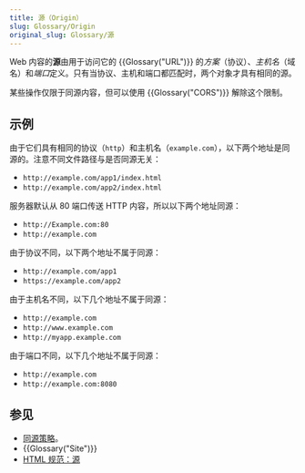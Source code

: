 ```yaml
---
title: 源（Origin）
slug: Glossary/Origin
original_slug: Glossary/源
---
```


Web 内容的**源**由用于访问它的 {{Glossary("URL")}} 的*方案*（协议）、*主机名*（域名）和*端口*定义。只有当协议、主机和端口都匹配时，两个对象才具有相同的源。

某些操作仅限于同源内容，但可以使用 {{Glossary("CORS")}} 解除这个限制。

## 示例

由于它们具有相同的协议（`http`）和主机名（`example.com`），以下两个地址是同源的。注意不同文件路径与是否同源无关：

- `http://example.com/app1/index.html`
- `http://example.com/app2/index.html`

服务器默认从 80 端口传送 HTTP 内容，所以以下两个地址同源：

- `http://Example.com:80`
- `http://example.com`

由于协议不同，以下两个地址不属于同源：

- `http://example.com/app1`
- `https://example.com/app2`

由于主机名不同，以下几个地址不属于同源：

- `http://example.com`
- `http://www.example.com`
- `http://myapp.example.com`

由于端口不同，以下几个地址不属于同源：

- `http://example.com`
- `http://example.com:8080`

## 参见

- [同源策略](/zh-CN/docs/Web/Security/Same-origin_policy)。
- {{Glossary("Site")}}
- [HTML 规范：源](https://html.spec.whatwg.org/multipage/origin.html#origin)
